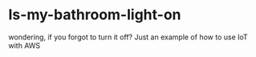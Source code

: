 # Is-my-bathroom-light-on
wondering, if you forgot to turn it off? Just an example of how to use IoT with AWS
